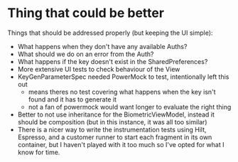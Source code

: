 
# Thing that could be better
Things that should be addressed properly (but keeping the UI simple):
- What happens when they don't have any available Auths?
- What should we do on an error from the Auth?
- What happens if the key doesn't exist in the SharedPreferences?
- More extensive UI tests to check behaviour of the View
- KeyGenParameterSpec needed PowerMock to test, intentionally left this out 
    - means theres no test covering what happens when the key isn't found and it has to generate it
    - not a fan of powermock would want longer to evaluate the right thing
- Better to not use inheritance for the BiometricViewModel, instead it should be composition (but in this instance, it was all too similar)
- There is a nicer way to write the instrumentation tests using Hilt, Espresso, and a customer runner to start each fragment in its own container, but I haven't played with it too much so I've opted for what I know for time.
